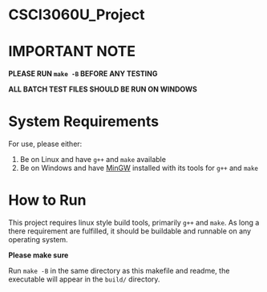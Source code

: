 # CSCI3060U_Project

# IMPORTANT NOTE
**PLEASE RUN `make -B` BEFORE ANY TESTING**

**ALL BATCH TEST FILES SHOULD BE RUN ON WINDOWS**

# System Requirements
For use, please either:
1. Be on Linux and have `g++` and `make` available
2. Be on Windows and have [MinGW](https://sourceforge.net/projects/mingw/) installed with its tools for `g++` and `make`

# How to Run
This project requires linux style build tools, primarily `g++` and `make`. As long a there requirement are fulfilled, it should be buildable and runnable on any operating system.

**Please make sure**

Run `make -B` in the same directory as this makefile and readme, the executable will appear in the `build/` directory.
